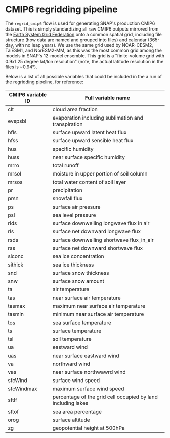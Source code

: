 # CMIP6 regridding pipeline

The `regrid_cmip6` flow is used for generating SNAP's production CMIP6 dataset. This is simply standardizing all raw CMIP6 outputs mirrored from the [Earth System Grid Federation](https://esgf.llnl.gov/) onto a common spatial grid, including file structure (how data are named and grouped into files) and calendar (365-day, with no leap years). We use the same grid used by NCAR-CESM2, TaiESM1, and NorESM2-MM, as this was the most common grid among the models in SNAP's 12-model ensemble. This grid is a "finite-volume grid with 0.9x1.25 degree lat/lon resolution" (note, the actual latitude resolution in the files is ~0.94°).

Below is a list of all possible variables that could be included in the a run of the regridding pipeline, for reference:

| CMIP6 variable ID | Full variable name |
|-|-|
| clt | cloud area fraction |
|evspsbl | evaporation including sublimation and transpiration|
|hfls | surface upward latent heat flux|
|hfss | surface upward sensible heat flux|
|hus | specific humidity|
|huss | near surface specific humidity|
|mrro | total runoff|
|mrsol | moisture in upper portion of soil column|
|mrsos | total water content of soil layer|
|pr | precipitation|
|prsn | snowfall flux|
|ps | surface air pressure|
|psl | sea level pressure|
|rlds | surface downwelling longwave flux in air|
|rls | surface net downward longwave flux|
|rsds | surface downwelling shortwave flux_in_air|
|rss | surface net downward shortwave flux|
|siconc | sea ice concentration|
|sithick | sea ice thickness|
|snd | surface snow thickness|
|snw | surface snow amount|
|ta | air temperature|
|tas | near surface air temperature|
|tasmax | maximum near surface air temperature|
|tasmin | minimum near surface air temperature|
|tos | sea surface temperature|
|ts | surface temperature|
|tsl | soil temperature|
|ua | eastward wind|
|uas | near surface eastward wind|
|va | northward wind|
|vas | near surface northwawrd wind|
|sfcWind | surface wind speed|
|sfcWindmax | maximum surface wind speed|
|sftlf | percentage of the grid cell occupied by land including lakes|
|sftof | sea area percentage|
|orog | surface altitude|
|zg | geopotential height at 500hPa|


